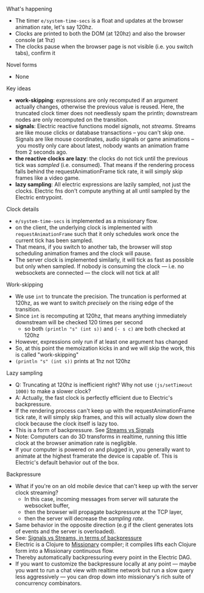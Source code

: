 What's happening
* The timer `e/system-time-secs` is a float and updates at the browser animation rate, let's say 120hz.
* Clocks are printed to both the DOM (at 120hz) and also the browser console (at 1hz)
* The clocks pause when the browser page is not visible (i.e. you switch tabs), confirm it

Novel forms
* None

Key ideas
* **work-skipping**: expressions are only recomputed if an argument actually changes, otherwise the previous value is reused. Here, the truncated clock timer does not needlessly spam the println; downstream nodes are only recomputed on the transition.
* **signals**: Electric reactive functions model *signals*, not *streams*. Streams are like mouse clicks or database transactions – you can't skip one. Signals are like mouse coordinates, audio signals or game animations – you mostly only care about latest, nobody wants an animation frame from 2 seconds ago.
* **the reactive clocks are lazy**: the clocks do not tick until the previous tick was *sampled* (i.e. consumed). That means if the rendering process falls behind the requestAnimationFrame tick rate, it will simply skip frames like a video game.
* **lazy sampling**: All electric expressions are lazily sampled, not just the clocks. Electric fns don't compute anything at all until sampled by the Electric entrypoint.

Clock details
* `e/system-time-secs` is implemented as a missionary flow.
* on the client, the underlying clock is implemented with `requestAnimationFrame` such that it only schedules work once the current tick has been sampled.
* That means, if you switch to another tab, the browser will stop scheduling animation frames and the clock will pause.
* The server clock is implemented similarly, it will tick as fast as possible but only when sampled. If nobody is consuming the clock — i.e. no websockets are connected — the clock will not tick at all!

Work-skipping
* We use `int` to truncate the precision. The truncation is performed at 120hz, as we want to switch *precisely* on the rising edge of the transition.
* Since `int` is recomputing at 120hz, that means anything immediately downstream will be checked 120 times per second
  * so both `(println "s" (int s))` and `(- s c)` are both checked at 120hz
* However, expressions only run if at least one argument has changed
* So, at this point the memoization kicks in and we will skip the work, this is called "work-skipping"
* `(println "s" (int s))` prints at 1hz not 120hz

Lazy sampling
* Q: Truncating at 120hz is inefficient right? Why not use `(js/setTimeout 1000)` to make a slower clock? 
* A: Actually, the fast clock is perfectly efficient due to Electric's backpressure.
* If the rendering process can't keep up with the requestAnimationFrame tick rate, it will simply skip frames, and this will actually slow down the clock because the clock itself is lazy too.
* This is a form of backpressure. See [Streams vs Signals](https://www.dustingetz.com/#/page/signals%20vs%20streams%2C%20in%20terms%20of%20backpressure%20%282023%29)
* Note: Computers can do 3D transforms in realtime, running this little clock at the browser animation rate is negligible.
* If your computer is powered on and plugged in, you generally want to animate at the highest framerate the device is capable of. This is Electric's default behavior out of the box.

Backpressure
* What if you're on an old mobile device that can't keep up with the server clock streaming?
  * In this case, incoming messages from server will saturate the websocket buffer, 
  * then the browser will propagate backpressure at the TCP layer, 
  * then the server will decrease the *sampling rate*.
* Same behavior in the opposite direction (e.g if the client generates lots of events and the server is overloaded).
* See: [Signals vs Streams, in terms of backpressure](https://www.dustingetz.com/#/page/signals%20vs%20streams%2C%20in%20terms%20of%20backpressure%20%282023%29)
* Electric is a Clojure to [Missionary](https://github.com/leonoel/missionary) compiler; it compiles lifts each Clojure form into a Missionary continuous flow.
* Thereby automatically backpressuring every point in the Electric DAG.
* If you want to customize the backpressure locally at any point — maybe you want to run a chat view with realtime network but run a slow query less aggressively — you can drop down into missionary's rich suite of concurrency combinators.
